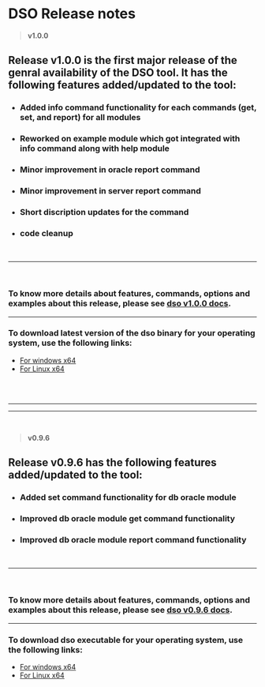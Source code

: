 # DSO Release notes

> **v1.0.0**
## Release **v1.0.0** is the first major release of the genral availability of the DSO tool. It has the following features added/updated to the tool:

- ### Added **info** command functionality for each commands (get, set, and report) for all modules
- ### Reworked on example module which got integrated with info command along with help module
- ### Minor improvement in oracle report command 
- ### Minor improvement in server report command 
- ### Short discription updates for the command
- ### code cleanup
<br/>

---
<br/>

### To know more details about features, commands, options and examples about this release, please see [dso v1.0.0 docs](ReleaseDocs/Release1.0.0.md).

---

### To download latest version of the dso binary for your operating system, use the following links:
* [For windows x64](downloads/v1.0.0/dso_windows_x64.zip)
* [For Linux x64](downloads/v1.0.0/dso_linux_x64.zip)

<br>
<br>

---

---
<br>

> **v0.9.6**

## Release **v0.9.6** has the following features added/updated to the tool:

- ### Added set command functionality for db oracle module
- ### Improved db oracle module get command functionality
- ### Improved db oracle module report command functionality
<br/>

---
<br/>

### To know more details about features, commands, options and examples about this release, please see [dso v0.9.6 docs](ReleaseDocs/Release0.9.6.md).

---

### To download dso executable for your operating system, use the following links:
* [For windows x64](downloads/v0.9.6/dso_windows_x64.zip)
* [For Linux x64](downloads/v0.9.6/dso_linux_x64.zip)